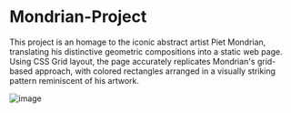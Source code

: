 # Mondrian-Project

This project is an homage to the iconic abstract artist Piet Mondrian, translating his distinctive geometric compositions into a static web page. Using CSS Grid layout, the page accurately replicates Mondrian's grid-based approach, with colored rectangles arranged in a visually striking pattern reminiscent of his artwork.

![image](https://github.com/LazarosDrakopoulos/Mondrian-Project/assets/147081925/b2507b59-8b40-4e60-b1f3-e65950457d84)
